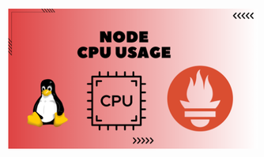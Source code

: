![image alt](https://github.com/AdhmAbdein/Node-CPU-usage/blob/a734db1f4c451dc9bc68ef6673aa7f56103a012f/image.png)
